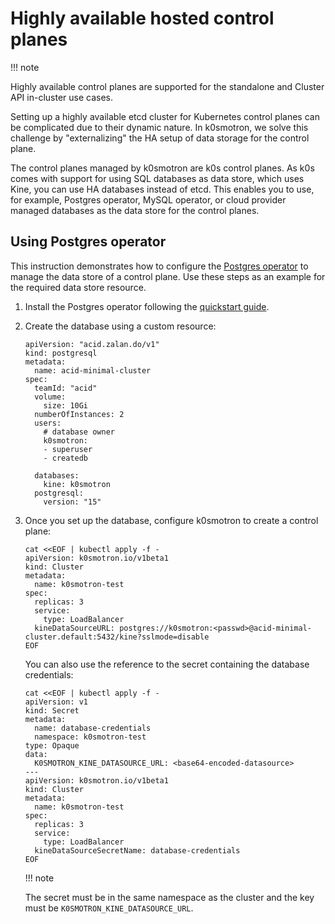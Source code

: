# Highly available hosted control planes

!!! note

   Highly available control planes are supported for the standalone and
   Cluster API in-cluster use cases.

Setting up a highly available etcd cluster for Kubernetes control planes can be
complicated due to their dynamic nature. In k0smotron, we solve this challenge
by "externalizing" the HA setup of data storage for the control plane.

The control planes managed by k0smotron are k0s control planes. As k0s comes
with support for using SQL databases as data store, which uses Kine, you can
use HA databases instead of etcd. This enables you to use, for example,
Postgres operator, MySQL operator, or cloud provider managed databases as the
data store for the control planes.

## Using Postgres operator

This instruction demonstrates how to configure the [Postgres operator](https://postgres-operator.readthedocs.io/en/latest/)
to manage the data store of a control plane. Use these steps as an example for
the required data store resource.

1. Install the Postgres operator following the [quickstart guide](https://postgres-operator.readthedocs.io/en/latest/quickstart/).

2. Create the database using a custom resource:

   ```
   apiVersion: "acid.zalan.do/v1"
   kind: postgresql
   metadata:
     name: acid-minimal-cluster
   spec:
     teamId: "acid"
     volume:
       size: 10Gi
     numberOfInstances: 2
     users:
       # database owner
       k0smotron:
       - superuser
       - createdb

     databases:
       kine: k0smotron
     postgresql:
       version: "15"
   ```

3. Once you set up the database, configure k0smotron to create a control plane:

   ```shell
   cat <<EOF | kubectl apply -f -
   apiVersion: k0smotron.io/v1beta1
   kind: Cluster
   metadata:
     name: k0smotron-test
   spec:
     replicas: 3
     service:
       type: LoadBalancer
     kineDataSourceURL: postgres://k0smotron:<passwd>@acid-minimal-cluster.default:5432/kine?sslmode=disable
   EOF
   ```

   You can also use the reference to the secret containing the database
   credentials:

   ```shell
   cat <<EOF | kubectl apply -f -
   apiVersion: v1
   kind: Secret
   metadata:
     name: database-credentials
     namespace: k0smotron-test
   type: Opaque
   data:
     K0SMOTRON_KINE_DATASOURCE_URL: <base64-encoded-datasource>
   ---
   apiVersion: k0smotron.io/v1beta1
   kind: Cluster
   metadata:
     name: k0smotron-test
   spec:
     replicas: 3
     service:
       type: LoadBalancer
     kineDataSourceSecretName: database-credentials
   EOF
   ```

   !!! note

      The secret must be in the same namespace as the cluster and the key
      must be `K0SMOTRON_KINE_DATASOURCE_URL`.
